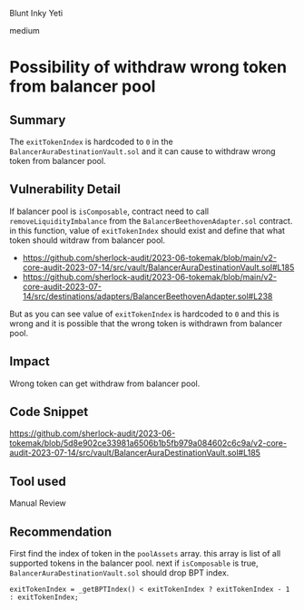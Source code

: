 Blunt Inky Yeti

medium

# Possibility of withdraw wrong token from balancer pool
## Summary
The `exitTokenIndex` is hardcoded to `0` in the `BalancerAuraDestinationVault.sol` and it can cause to withdraw wrong token from balancer pool.

## Vulnerability Detail
If balancer pool is `isComposable`, contract need to call `removeLiquidityImbalance` from the `BalancerBeethovenAdapter.sol` contract. in this function, value of `exitTokenIndex` should exist and define that what token should witdraw from balancer pool.
- https://github.com/sherlock-audit/2023-06-tokemak/blob/main/v2-core-audit-2023-07-14/src/vault/BalancerAuraDestinationVault.sol#L185
- https://github.com/sherlock-audit/2023-06-tokemak/blob/main/v2-core-audit-2023-07-14/src/destinations/adapters/BalancerBeethovenAdapter.sol#L238

But as you can see value of `exitTokenIndex` is hardcoded to `0` and this is wrong and it is possible that the wrong token is withdrawn from balancer pool.

## Impact
Wrong token can get withdraw from balancer pool.

## Code Snippet
https://github.com/sherlock-audit/2023-06-tokemak/blob/5d8e902ce33981a6506b1b5fb979a084602c6c9a/v2-core-audit-2023-07-14/src/vault/BalancerAuraDestinationVault.sol#L185

## Tool used
Manual Review

## Recommendation
First find the index of token in the `poolAssets` array. this array is list of all supported tokens in the balancer pool. next if `isComposable` is true, `BalancerAuraDestinationVault.sol` should drop BPT index.

```exitTokenIndex = _getBPTIndex() < exitTokenIndex ? exitTokenIndex - 1 : exitTokenIndex;```
